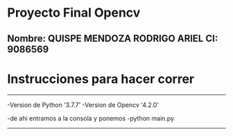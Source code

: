 # Proyecto Final Opencv

## Nombre: QUISPE MENDOZA RODRIGO ARIEL  CI: 9086569
# Instrucciones para hacer correr
***
-Version de Python '3.7.7'
-Version de Opencv '4.2.0'

-de ahi entramos a la consola y ponemos 
-python main.py
***

